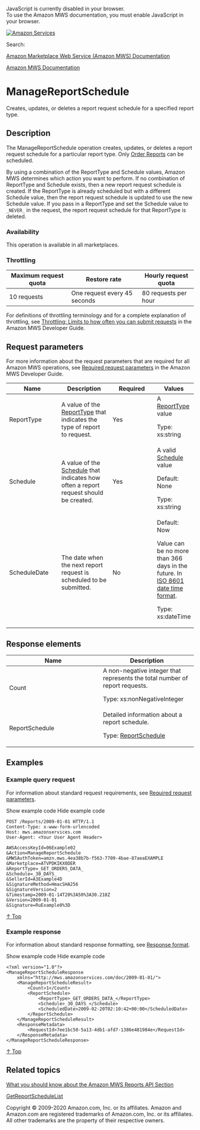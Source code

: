 <div id="MWSDX_noscript">

JavaScript is currently disabled in your browser.  
To use the Amazon MWS documentation, you must enable JavaScript in your
browser.

</div>

<div id="MWSDX_divtop">

[![Amazon
Services](https://images-na.ssl-images-amazon.com/images/G/08/mwsportal/fr_FR/amazonservices.gif "Amazon Services")](http://services.amazon.fr)

<div id="MWSDX_search">

<span id="MWSDX_searchlbl">Search:</span>

</div>

  
<span id="MWSDX_titlebar">[Amazon Marketplace Web Service (Amazon MWS)
Documentation](https://developer.amazonservices.fr/gp/mws/docs.html)</span>

</div>

<div id="MWSDX_divbottom">

<div id="MWSDX_divleft">

<div id="MWSDX_toc">

</div>

</div>

<div id="MWSDX_divright">

<div id="MWSDX_content">

<span id="MWSDX_breadcrumbs">[Amazon MWS
Documentation](https://developer.amazonservices.fr/gp/mws/docs.html)</span>

<div id="Reports_ManageReportSchedule" class="nested0">

# ManageReportSchedule

<div class="body">

<span class="ph">Creates, updates, or deletes a report request schedule
for a specified report type.</span>

</div>

<div id="Description" class="topic concept nested1">

## Description

<div class="body conbody">

The <span id="Description__ManageReportSchedule"
class="keyword apiname">ManageReportSchedule</span> operation creates,
updates, or deletes a report request schedule for a particular report
type. Only
<a href="Reports_ReportType.md#ReportTypeCategories__OrderReports" class="xref">Order Reports</a>
can be scheduled.

By using a combination of the <span
class="keyword parmname">ReportType</span> and <span
class="keyword parmname">Schedule</span> values, <span class="ph">Amazon
MWS</span> determines which action you want to perform. If no
combination of <span class="keyword parmname">ReportType</span> and
<span class="keyword parmname">Schedule</span> exists, then a new report
request schedule is created. If the <span
class="keyword parmname">ReportType</span> is already scheduled but with
a different <span class="keyword parmname">Schedule</span> value, then
the report request schedule is updated to use the new <span
class="keyword parmname">Schedule</span> value. If you pass in a <span
class="keyword apiname">ReportType</span> and set the <span
class="keyword parmname">Schedule</span> value to `_NEVER_` in the
request, the report request schedule for that <span
class="keyword apiname">ReportType</span> is deleted.

<div class="section">

### Availability

This operation is available in all marketplaces.

</div>

<div class="section">

### Throttling

<div class="p">

<div class="tablenoborder">

| Maximum request quota | Restore rate                 | Hourly request quota |
|-----------------------|------------------------------|----------------------|
| 10 requests           | One request every 45 seconds | 80 requests per hour |

</div>

<span class="ph">For definitions of throttling terminology and for a
complete explanation of throttling, see
<a href="../dev_guide/DG_Throttling.md" class="xref">Throttling: Limits to how often you can submit requests</a>
in the <span class="ph">Amazon MWS Developer Guide</span>.</span>

</div>

</div>

</div>

</div>

<div id="RequestParameters" class="topic reference nested1">

## Request parameters

<div class="body refbody">

<div class="section">

<span class="ph">For more information about the request parameters that
are required for all <span class="ph">Amazon MWS</span> operations, see
<a href="../dev_guide/DG_RequiredRequestParameters.md" class="xref">Required request parameters</a>
in the <span class="ph">Amazon MWS Developer Guide</span>.</span>

</div>

<div class="tablenoborder">

<table id="RequestParameters__RequestParametersTable" class="table" data-cellpadding="4" data-cellspacing="0" data-summary="" data-frame="border" data-border="1" data-rules="all">
<colgroup>
<col style="width: 25%" />
<col style="width: 25%" />
<col style="width: 25%" />
<col style="width: 25%" />
</colgroup>
<thead class="thead" data-align="left">
<tr class="header row">
<th id="d287453e216" class="entry" data-valign="top" width="28.57142857142857%">Name</th>
<th id="d287453e219" class="entry" data-valign="top" width="28.57142857142857%">Description</th>
<th id="d287453e222" class="entry" data-valign="top" width="14.285714285714285%">Required</th>
<th id="d287453e225" class="entry" data-valign="top" width="28.57142857142857%">Values</th>
</tr>
</thead>
<tbody class="tbody">
<tr class="odd row">
<td class="entry" data-valign="top" width="28.57142857142857%" headers="d287453e216 "><span class="keyword parmname">ReportType</span></td>
<td class="entry" data-valign="top" width="28.57142857142857%" headers="d287453e219 "><span class="ph">A value of the <a href="Reports_ReportType.md" class="xref" title="An enumeration of the types of reports that can be requested from Amazon MWS.">ReportType</a> that indicates the type of report to request.</span></td>
<td class="entry" data-valign="top" width="14.285714285714285%" headers="d287453e222 ">Yes</td>
<td class="entry" data-valign="top" width="28.57142857142857%" headers="d287453e225 ">A <a href="Reports_ReportType.md" class="xref" title="An enumeration of the types of reports that can be requested from Amazon MWS.">ReportType</a> value
<p><span class="ph">Type: xs:string</span></p></td>
</tr>
<tr class="even row">
<td class="entry" data-valign="top" width="28.57142857142857%" headers="d287453e216 "><span class="keyword parmname">Schedule</span></td>
<td class="entry" data-valign="top" width="28.57142857142857%" headers="d287453e219 ">A value of the <a href="Reports_Schedule.md" class="xref" title="An enumeration of the units of time that reports can be requested.">Schedule</a> that indicates how often a report request should be created.</td>
<td class="entry" data-valign="top" width="14.285714285714285%" headers="d287453e222 ">Yes</td>
<td class="entry" data-valign="top" width="28.57142857142857%" headers="d287453e225 ">A valid <a href="Reports_Schedule.md" class="xref" title="An enumeration of the units of time that reports can be requested.">Schedule</a> value
<p>Default: None</p>
<p><span class="ph">Type: xs:string</span></p></td>
</tr>
<tr class="odd row">
<td class="entry" data-valign="top" width="28.57142857142857%" headers="d287453e216 "><span class="keyword parmname">ScheduleDate</span></td>
<td class="entry" data-valign="top" width="28.57142857142857%" headers="d287453e219 ">The date when the next report request is scheduled to be submitted.</td>
<td class="entry" data-valign="top" width="14.285714285714285%" headers="d287453e222 ">No</td>
<td class="entry" data-valign="top" width="28.57142857142857%" headers="d287453e225 ">Default: Now
<p>Value can be no more than 366 days in the future. In <span class="ph"><a href="../dev_guide/DG_ISO8601.md" class="xref">ISO 8601 date time format</a></span>.</p>
<p><span class="ph">Type: xs:dateTime</span></p></td>
</tr>
</tbody>
</table>

</div>

</div>

</div>

<div id="ResponseElements" class="topic reference nested1">

## Response elements

<div class="body refbody">

<div class="tablenoborder">

<table id="ResponseElements__ResponseElementsTable" class="table" data-cellpadding="4" data-cellspacing="0" data-summary="" data-frame="border" data-border="1" data-rules="all">
<colgroup>
<col style="width: 50%" />
<col style="width: 50%" />
</colgroup>
<thead class="thead" data-align="left">
<tr class="header row">
<th id="d287453e368" class="entry" data-valign="top" width="50%">Name</th>
<th id="d287453e371" class="entry" data-valign="top" width="50%">Description</th>
</tr>
</thead>
<tbody class="tbody">
<tr class="odd row">
<td class="entry" data-valign="top" width="50%" headers="d287453e368 "><span class="keyword parmname">Count</span></td>
<td class="entry" data-valign="top" width="50%" headers="d287453e371 "><span class="ph">A non-negative integer that represents the total number of report requests.</span>
<p><span class="ph">Type: xs:nonNegativeInteger</span></p></td>
</tr>
<tr class="even row">
<td class="entry" data-valign="top" width="50%" headers="d287453e368 "><span class="keyword parmname">ReportSchedule</span></td>
<td class="entry" data-valign="top" width="50%" headers="d287453e371 "><span class="ph">Detailed information about a report schedule.</span>
<p>Type: <a href="Reports_Datatypes.md#ReportSchedule" class="xref" title="Detailed information about a report schedule.">ReportSchedule</a></p></td>
</tr>
</tbody>
</table>

</div>

</div>

</div>

<div id="Examples" class="topic reference nested1">

## Examples

<div class="body refbody">

<div class="section">

### Example query request

<span class="ph">For information about standard request requirements,
see
<a href="../dev_guide/DG_RequiredRequestParameters.md" class="xref">Required request parameters</a>.</span>

<span class="ph expander"> <span class="keyword parmname xshow">Show
example code</span> <span class="keyword parmname xhide">Hide example
code</span> </span>

<div class="sectiondiv content">

``` pre
POST /Reports/2009-01-01 HTTP/1.1
Content-Type: x-www-form-urlencoded
Host: mws.amazonservices.com
User-Agent: <Your User Agent Header>

AWSAccessKeyId=06Example02
&Action=ManageReportSchedule
&MWSAuthToken=amzn.mws.4ea38b7b-f563-7709-4bae-87aeaEXAMPLE
&Marketplace=ATVPDKIKX0DER
&ReportType=_GET_ORDERS_DATA_
&Schedule=_30_DAYS_
&SellerId=A3Example4D
&SignatureMethod=HmacSHA256
&SignatureVersion=2
&Timestamp=2009-01-14T20%3A50%3A30.218Z
&Version=2009-01-01
&Signature=RuExample0%3D
```

<a href="#Examples" class="xref">↑ Top</a>

</div>

</div>

<div class="section">

### Example response

<span class="ph">For information about standard response formatting, see
<a href="../dev_guide/DG_ResponseFormat.md" class="xref">Response format</a>.</span>

<span class="ph expander"> <span class="keyword parmname xshow">Show
example code</span> <span class="keyword parmname xhide">Hide example
code</span> </span>

<div class="sectiondiv content">

``` pre
<?xml version="1.0"?>
<ManageReportScheduleResponse
    xmlns="http://mws.amazonservices.com/doc/2009-01-01/">
    <ManageReportScheduleResult>
        <Count>1</Count>
        <ReportSchedule>
            <ReportType>_GET_ORDERS_DATA_</ReportType>
            <Schedule>_30_DAYS_</Schedule>
            <ScheduledDate>2009-02-20T02:10:42+00:00</ScheduledDate>
        </ReportSchedule>
    </ManageReportScheduleResult>
    <ResponseMetadata>
        <RequestId>7ee1bc50-5a13-4db1-afd7-1386e481984e</RequestId>
    </ResponseMetadata>
</ManageReportScheduleResponse>
```

<a href="#Examples" class="xref">↑ Top</a>

</div>

</div>

</div>

</div>

<div id="RelatedActions" class="topic nested1">

## Related topics

<div class="body">

<a href="../reports/Reports_Overview.md" class="xref">What you should know about the Amazon MWS Reports API Section</a>

<a href="Reports_GetReportScheduleList.md" class="xref" title="Returns a list of order report requests that are scheduled to be submitted to Amazon MWS for processing.">GetReportScheduleList</a>

</div>

</div>

</div>

<div id="MWSDX_footer">

Copyright © 2009-2020 Amazon.com, Inc. or its affiliates. Amazon and
Amazon.com are registered trademarks of Amazon.com, Inc. or its
affiliates. All other trademarks are the property of their respective
owners.

</div>

</div>

</div>

<div style="clear: both;">

</div>

</div>
